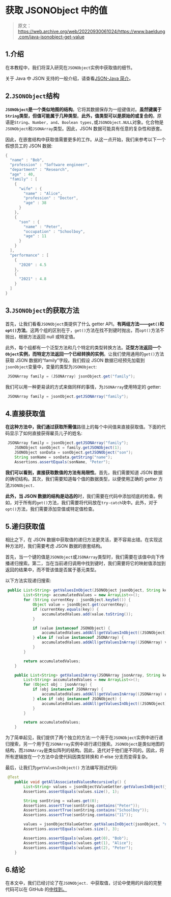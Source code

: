 # 获取 JSONObject 中的值

> 原文：<https://web.archive.org/web/20220930061024/https://www.baeldung.com/java-jsonobject-get-value>

## 1.介绍

在本教程中，我们将深入研究在`JSONObject`实例中获取值的细节。

关于 Java 中 JSON 支持的一般介绍，请查看[JSON-Java 简介](/web/20221221184057/https://www.baeldung.com/java-org-json "Introduction to JSON-Java")。

## 2.`JSONObject`结构

**`JSONObject`是一个类似地图的结构**。它将其数据保存为一组键值对。**虽然键属于`String`类型，但值可能属于几种类型**。**此外，值类型可以是原始的或复合的**。原语是`String`、`Number, and`、`Boolean types,`或`JSONObject.NULL`对象。化合物是`JSONObject`和`JSONArray`类型。因此，JSON 数据可能具有任意的复杂性和嵌套。

因此，在嵌套结构中获取值需要更多的工作。从这一点开始，我们来参考以下一个假想员工的 JSON 数据:

```java
{
  "name" : "Bob",
  "profession" : "Software engineer",
  "department" : "Research",
  "age" : 40,
  "family" : [
    {
      "wife" : {
        "name" : "Alice",
        "profession" : "Doctor",
        "age" : 38
      }
    },
    {
      "son" : {
        "name" : "Peter",
        "occupation" : "Schoolboy",
        "age" : 11
      }
    }
  ],
  "performance" : [
    {
      "2020" : 4.5
    },
    {
      "2021" : 4.8
    }
  ]
}
```

## 3.`JSONObject`的获取方法

首先，让我们看看`JSONObject`类提供了什么 getter API。**有两组方法——`get()`和`opt()`方法**。这两个组的区别在于，`get()`方法在找不到键时抛出，而`opt()`方法不抛出，根据方法返回 null 或特定值。

此外，每个组都有一个泛型方法和几个特定的类型转换方法。**泛型方法返回一个`Object`实例，而特定方法返回一个已经转换的实例**。让我们使用通用的`get()`方法获取 JSON 数据的“family”字段。我们假设 JSON 数据已经预先加载到`jsonObject`变量中，变量的类型为`JSONObject`:

```java
 JSONArray family = (JSONArray) jsonObject.get("family");
```

我们可以用一种更易读的方式来做同样的事情，为`JSONArray`使用特定的 getter:

```java
 JSONArray family = jsonObject.getJSONArray("family");
```

## 4.直接获取值

**在这种方法中，我们通过获取所需值**路径上的每个中间值来直接获取值。下面的代码显示了如何直接获得雇员儿子的姓名:

```java
 JSONArray family = jsonObject.getJSONArray("family");
    JSONObject sonObject = family.getJSONObject(1);
    JSONObject sonData = sonObject.getJSONObject("son");
    String sonName = sonData.getString("name");
    Assertions.assertEquals(sonName, "Peter");
```

**我们可以看到，直接获取数值的方法有局限性**。首先，我们需要知道 JSON 数据的确切结构。其次，我们需要知道每个值的数据类型，以便使用正确的 getter 方法`JSONObject.`

**此外，当 JSON 数据的结构是动态的**时，我们需要在代码中添加彻底的检查。例如，对于所有的`get()`方法，我们需要将代码放在`try-catch`块中。此外，对于`opt()`方法，我们需要添加空值或特定值检查。

## 5.递归获取值

相比之下，在 JSON 数据中获取值的递归方法更灵活，更不容易出错。在实现这种方法时，我们需要考虑 JSON 数据的嵌套结构。

首先，当一个键的值是`JSONObject`或`JSONArray`类型时，我们需要在该值中向下传播递归搜索。第二，当在当前递归调用中找到键时，我们需要将它的映射值添加到返回的结果中，而不管该值是否属于基元类型。

以下方法实现递归搜索:

```java
 public List<String> getValuesInObject(JSONObject jsonObject, String key) {
        List<String> accumulatedValues = new ArrayList<>();
        for (String currentKey : jsonObject.keySet()) {
            Object value = jsonObject.get(currentKey);
            if (currentKey.equals(key)) {
                accumulatedValues.add(value.toString());
            }

            if (value instanceof JSONObject) {
                accumulatedValues.addAll(getValuesInObject((JSONObject) value, key));
            } else if (value instanceof JSONArray) {
                accumulatedValues.addAll(getValuesInArray((JSONArray) value, key));
            }
        }

        return accumulatedValues;
    }

    public List<String> getValuesInArray(JSONArray jsonArray, String key) {
        List<String> accumulatedValues = new ArrayList<>();
        for (Object obj : jsonArray) {
            if (obj instanceof JSONArray) {
                accumulatedValues.addAll(getValuesInArray((JSONArray) obj, key));
            } else if (obj instanceof JSONObject) {
                accumulatedValues.addAll(getValuesInObject((JSONObject) obj, key));
            }
        }

        return accumulatedValues;
    }
```

为了简单起见，我们提供了两个独立的方法:一个用于在`JSONObject`实例中进行递归搜索，另一个用于在`JSONArray`实例中进行递归搜索。`JSONObject`是类似地图的结构，而`JSONArray`是类似阵列的结构。因此，迭代对于他们是不同的。因此，将所有逻辑放在一个方法中会使代码因类型转换和 if-else 分支而变得复杂。

最后，让我们为``getValuesInObject()`` 方法编写测试代码:

```java
 @Test
    public void getAllAssociatedValuesRecursively() {
        List<String> values = jsonObjectValueGetter.getValuesInObject(jsonObject, "son");
        Assertions.assertEquals(values.size(), 1);

        String sonString = values.get(0);
        Assertions.assertTrue(sonString.contains("Peter"));
        Assertions.assertTrue(sonString.contains("Schoolboy"));
        Assertions.assertTrue(sonString.contains("11"));

        values = jsonObjectValueGetter.getValuesInObject(jsonObject, "name");
        Assertions.assertEquals(values.size(), 3);

        Assertions.assertEquals(values.get(0), "Bob");
        Assertions.assertEquals(values.get(1), "Alice");
        Assertions.assertEquals(values.get(2), "Peter");
    }
```

## 6.结论

在本文中，我们已经讨论了在`JSONObject. `中获取值，讨论中使用的片段的完整代码可以在 GitHub 的[中找到。](https://web.archive.org/web/20221221184057/https://github.com/eugenp/tutorials/tree/master/json-modules/json-2)